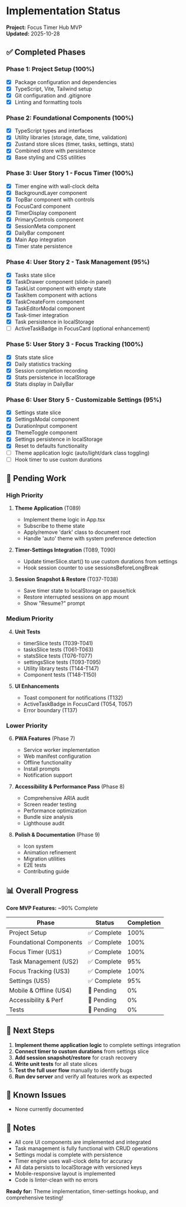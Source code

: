 # Implementation Status

**Project:** Focus Timer Hub MVP  
**Updated:** 2025-10-28

## ✅ Completed Phases

### Phase 1: Project Setup (100%)
- [x] Package configuration and dependencies
- [x] TypeScript, Vite, Tailwind setup
- [x] Git configuration and .gitignore
- [x] Linting and formatting tools

### Phase 2: Foundational Components (100%)
- [x] TypeScript types and interfaces
- [x] Utility libraries (storage, date, time, validation)
- [x] Zustand store slices (timer, tasks, settings, stats)
- [x] Combined store with persistence
- [x] Base styling and CSS utilities

### Phase 3: User Story 1 - Focus Timer (100%)
- [x] Timer engine with wall-clock delta
- [x] BackgroundLayer component
- [x] TopBar component with controls
- [x] FocusCard component
- [x] TimerDisplay component
- [x] PrimaryControls component
- [x] SessionMeta component
- [x] DailyBar component
- [x] Main App integration
- [x] Timer state persistence

### Phase 4: User Story 2 - Task Management (95%)
- [x] Tasks state slice
- [x] TaskDrawer component (slide-in panel)
- [x] TaskList component with empty state
- [x] TaskItem component with actions
- [x] TaskCreateForm component
- [x] TaskEditorModal component
- [x] Task-timer integration
- [x] Task persistence in localStorage
- [ ] ActiveTaskBadge in FocusCard (optional enhancement)

### Phase 5: User Story 3 - Focus Tracking (100%)
- [x] Stats state slice
- [x] Daily statistics tracking
- [x] Session completion recording
- [x] Stats persistence in localStorage
- [x] Stats display in DailyBar

### Phase 6: User Story 5 - Customizable Settings (95%)
- [x] Settings state slice
- [x] SettingsModal component
- [x] DurationInput component
- [x] ThemeToggle component
- [x] Settings persistence in localStorage
- [x] Reset to defaults functionality
- [ ] Theme application logic (auto/light/dark class toggling)
- [ ] Hook timer to use custom durations

## 🚧 Pending Work

### High Priority
1. **Theme Application** (T089)
   - Implement theme logic in App.tsx
   - Subscribe to theme state
   - Apply/remove 'dark' class to document root
   - Handle 'auto' theme with system preference detection

2. **Timer-Settings Integration** (T089, T090)
   - Update timerSlice.start() to use custom durations from settings
   - Hook session counter to use sessionsBeforeLongBreak

3. **Session Snapshot & Restore** (T037-T038)
   - Save timer state to localStorage on pause/tick
   - Restore interrupted sessions on app mount
   - Show "Resume?" prompt

### Medium Priority
4. **Unit Tests**
   - timerSlice tests (T039-T041)
   - tasksSlice tests (T061-T063)
   - statsSlice tests (T076-T077)
   - settingsSlice tests (T093-T095)
   - Utility library tests (T144-T147)
   - Component tests (T148-T150)

5. **UI Enhancements**
   - Toast component for notifications (T132)
   - ActiveTaskBadge in FocusCard (T054, T057)
   - Error boundary (T137)

### Lower Priority
6. **PWA Features** (Phase 7)
   - Service worker implementation
   - Web manifest configuration
   - Offline functionality
   - Install prompts
   - Notification support

7. **Accessibility & Performance Pass** (Phase 8)
   - Comprehensive ARIA audit
   - Screen reader testing
   - Performance optimization
   - Bundle size analysis
   - Lighthouse audit

8. **Polish & Documentation** (Phase 9)
   - Icon system
   - Animation refinement
   - Migration utilities
   - E2E tests
   - Contributing guide

## 📊 Overall Progress

**Core MVP Features:** ~90% Complete

| Phase | Status | Completion |
|-------|--------|------------|
| Project Setup | ✅ Complete | 100% |
| Foundational Components | ✅ Complete | 100% |
| Focus Timer (US1) | ✅ Complete | 100% |
| Task Management (US2) | ✅ Complete | 95% |
| Focus Tracking (US3) | ✅ Complete | 100% |
| Settings (US5) | ✅ Complete | 95% |
| Mobile & Offline (US4) | 🚧 Pending | 0% |
| Accessibility & Perf | 🚧 Pending | 0% |
| Tests | 🚧 Pending | 0% |

## 🎯 Next Steps

1. **Implement theme application logic** to complete settings integration
2. **Connect timer to custom durations** from settings slice
3. **Add session snapshot/restore** for crash recovery
4. **Write unit tests** for all state slices
5. **Test the full user flow** manually to identify bugs
6. **Run dev server** and verify all features work as expected

## 🐛 Known Issues

- None currently documented

## 📝 Notes

- All core UI components are implemented and integrated
- Task management is fully functional with CRUD operations
- Settings modal is complete with persistence
- Timer engine uses wall-clock delta for accuracy
- All data persists to localStorage with versioned keys
- Mobile-responsive layout is implemented
- Code is linter-clean with no errors

**Ready for:** Theme implementation, timer-settings hookup, and comprehensive testing!
